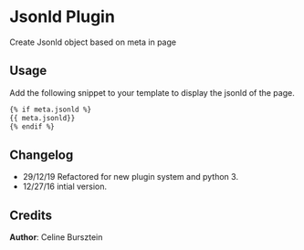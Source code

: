 # Jsonld Plugin

Create Jsonld object based on meta in page

## Usage

Add the following snippet to your template to display the jsonld of the page.

```html
{% if meta.jsonld %}
{{ meta.jsonld}}
{% endif %}
```

## Changelog

- 29/12/19 Refactored for new plugin system and python 3.
- 12/27/16 intial version.

## Credits

**Author**: Celine Bursztein
